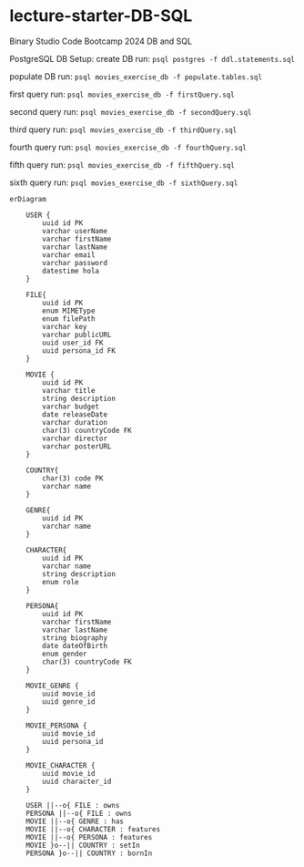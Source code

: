 # lecture-starter-DB-SQL
Binary Studio Code Bootcamp 2024 DB and SQL

PostgreSQL DB Setup: 
create DB run: `psql postgres -f ddl.statements.sql`

populate DB run: `psql movies_exercise_db -f populate.tables.sql`

first query run: `psql movies_exercise_db -f firstQuery.sql`

second query run: `psql movies_exercise_db -f secondQuery.sql`

third query run: `psql movies_exercise_db -f thirdQuery.sql`

fourth query run: `psql movies_exercise_db -f fourthQuery.sql`

fifth query run: `psql movies_exercise_db -f fifthQuery.sql`

sixth query run: `psql movies_exercise_db -f sixthQuery.sql`

```mermaid
erDiagram
    
    USER {
        uuid id PK
        varchar userName
        varchar firstName
        varchar lastName
        varchar email
        varchar password
        datestime hola
    }

    FILE{
        uuid id PK
        enum MIMEType
        enum filePath
        varchar key
        varchar publicURL
        uuid user_id FK
        uuid persona_id FK
    }

    MOVIE {
        uuid id PK
        varchar title
        string description
        varchar budget
        date releaseDate
        varchar duration
        char(3) countryCode FK
        varchar director
        varchar posterURL
    }

    COUNTRY{
        char(3) code PK
        varchar name
    }

    GENRE{
        uuid id PK
        varchar name
    }
    
    CHARACTER{
        uuid id PK
        varchar name
        string description
        enum role
    }
  
    PERSONA{
        uuid id PK
        varchar firstName
        varchar lastName
        string biography
        date dateOfBirth
        enum gender
        char(3) countryCode FK
    }

    MOVIE_GENRE {
        uuid movie_id 
        uuid genre_id
    }

    MOVIE_PERSONA {
        uuid movie_id
        uuid persona_id
    }

    MOVIE_CHARACTER {
        uuid movie_id
        uuid character_id 
    }

    USER ||--o{ FILE : owns
    PERSONA ||--o{ FILE : owns
    MOVIE ||--o{ GENRE : has
    MOVIE ||--o{ CHARACTER : features
    MOVIE ||--o{ PERSONA : features
    MOVIE }o--|| COUNTRY : setIn
    PERSONA }o--|| COUNTRY : bornIn
```